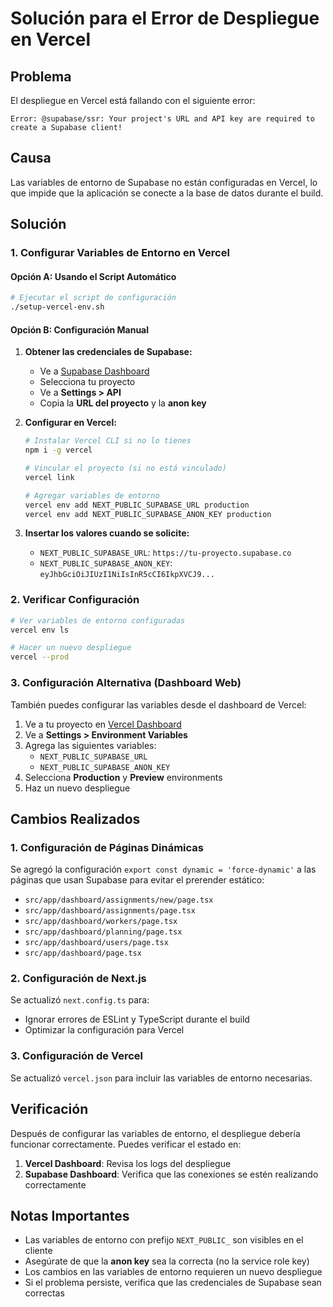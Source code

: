 # Solución para el Error de Despliegue en Vercel

## Problema
El despliegue en Vercel está fallando con el siguiente error:
```
Error: @supabase/ssr: Your project's URL and API key are required to create a Supabase client!
```

## Causa
Las variables de entorno de Supabase no están configuradas en Vercel, lo que impide que la aplicación se conecte a la base de datos durante el build.

## Solución

### 1. Configurar Variables de Entorno en Vercel

#### Opción A: Usando el Script Automático
```bash
# Ejecutar el script de configuración
./setup-vercel-env.sh
```

#### Opción B: Configuración Manual

1. **Obtener las credenciales de Supabase:**
   - Ve a [Supabase Dashboard](https://supabase.com/dashboard)
   - Selecciona tu proyecto
   - Ve a **Settings > API**
   - Copia la **URL del proyecto** y la **anon key**

2. **Configurar en Vercel:**
   ```bash
   # Instalar Vercel CLI si no lo tienes
   npm i -g vercel
   
   # Vincular el proyecto (si no está vinculado)
   vercel link
   
   # Agregar variables de entorno
   vercel env add NEXT_PUBLIC_SUPABASE_URL production
   vercel env add NEXT_PUBLIC_SUPABASE_ANON_KEY production
   ```

3. **Insertar los valores cuando se solicite:**
   - `NEXT_PUBLIC_SUPABASE_URL`: `https://tu-proyecto.supabase.co`
   - `NEXT_PUBLIC_SUPABASE_ANON_KEY`: `eyJhbGciOiJIUzI1NiIsInR5cCI6IkpXVCJ9...`

### 2. Verificar Configuración

```bash
# Ver variables de entorno configuradas
vercel env ls

# Hacer un nuevo despliegue
vercel --prod
```

### 3. Configuración Alternativa (Dashboard Web)

También puedes configurar las variables desde el dashboard de Vercel:

1. Ve a tu proyecto en [Vercel Dashboard](https://vercel.com/dashboard)
2. Ve a **Settings > Environment Variables**
3. Agrega las siguientes variables:
   - `NEXT_PUBLIC_SUPABASE_URL`
   - `NEXT_PUBLIC_SUPABASE_ANON_KEY`
4. Selecciona **Production** y **Preview** environments
5. Haz un nuevo despliegue

## Cambios Realizados

### 1. Configuración de Páginas Dinámicas
Se agregó la configuración `export const dynamic = 'force-dynamic'` a las páginas que usan Supabase para evitar el prerender estático:

- `src/app/dashboard/assignments/new/page.tsx`
- `src/app/dashboard/assignments/page.tsx`
- `src/app/dashboard/workers/page.tsx`
- `src/app/dashboard/planning/page.tsx`
- `src/app/dashboard/users/page.tsx`
- `src/app/dashboard/page.tsx`

### 2. Configuración de Next.js
Se actualizó `next.config.ts` para:
- Ignorar errores de ESLint y TypeScript durante el build
- Optimizar la configuración para Vercel

### 3. Configuración de Vercel
Se actualizó `vercel.json` para incluir las variables de entorno necesarias.

## Verificación

Después de configurar las variables de entorno, el despliegue debería funcionar correctamente. Puedes verificar el estado en:

1. **Vercel Dashboard**: Revisa los logs del despliegue
2. **Supabase Dashboard**: Verifica que las conexiones se estén realizando correctamente

## Notas Importantes

- Las variables de entorno con prefijo `NEXT_PUBLIC_` son visibles en el cliente
- Asegúrate de que la **anon key** sea la correcta (no la service role key)
- Los cambios en las variables de entorno requieren un nuevo despliegue
- Si el problema persiste, verifica que las credenciales de Supabase sean correctas 